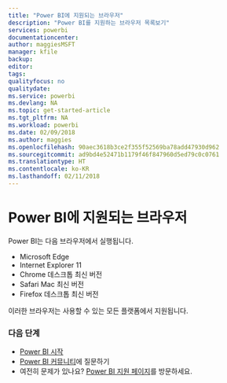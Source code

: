 ```yaml
---
title: "Power BI에 지원되는 브라우저"
description: "Power BI를 지원하는 브라우저 목록보기"
services: powerbi
documentationcenter: 
author: maggiesMSFT
manager: kfile
backup: 
editor: 
tags: 
qualityfocus: no
qualitydate: 
ms.service: powerbi
ms.devlang: NA
ms.topic: get-started-article
ms.tgt_pltfrm: NA
ms.workload: powerbi
ms.date: 02/09/2018
ms.author: maggies
ms.openlocfilehash: 90aec3618b3ce2f355f52569ba78add47930d962
ms.sourcegitcommit: ad9bd4e52471b1179f46f847960d5ed79c0c0761
ms.translationtype: HT
ms.contentlocale: ko-KR
ms.lasthandoff: 02/11/2018
---
```

# <a name="supported-browsers-for-power-bi"></a>Power BI에 지원되는 브라우저
Power BI는 다음 브라우저에서 실행됩니다.

* Microsoft Edge
* Internet Explorer 11
* Chrome 데스크톱 최신 버전
* Safari Mac 최신 버전
* Firefox 데스크톱 최신 버전

이러한 브라우저는 사용할 수 있는 모든 플랫폼에서 지원됩니다.

### <a name="next-steps"></a>다음 단계
* [Power BI 시작](service-get-started.md)
* [Power BI 커뮤니티](http://community.powerbi.com/)에 질문하기
* 여전히 문제가 있나요? [Power BI 지원 페이지](https://powerbi.microsoft.com/support/)를 방문하세요.

